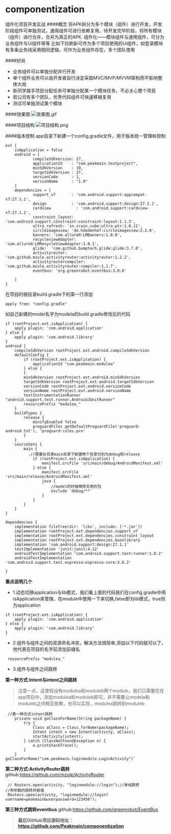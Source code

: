 # componentization
组件化项目开发实战
####概念
将APK拆分为多个模块（组件）进行开发，开发阶段组件可单独测试，通用组件可进行依赖复用，待开发完毕阶段，将所有模块（组件）进行合并，合并为真正的APK.
组件化——模块组件与通用组件，可分为业务组件与Ui组件等等
比如下拉刷新可作为多个项目使用的Ui组件，如登录模块有多条业务线采用相同逻辑，可作为业务组件存在，多个团队使用

####好处
- 业务组件可以单独分配并行开发
- 单个组件业务可以由开发者自行决定采取MVC/MVP/MVVM架构而不影响整体大局
- 新同学接手项目分配任务可单独分配某一个模块任务，不必关心整个项目
- 若公司有多个团队，优秀代码组件可快速移植复用
- 测试可单独测试某个模块

####效果图
![效果图.gif](https://upload-images.jianshu.io/upload_images/9387746-04c9a3837c3f621d.gif?imageMogr2/auto-orient/strip)

####项目结构
![项目结构.png](https://upload-images.jianshu.io/upload_images/9387746-cefcf9579f36a876.png?imageMogr2/auto-orient/strip%7CimageView2/2/w/1240)

####版本控制
app目录下新建一个config,gradle文件，用于版本统一管理和控制
```
ext {
    isApplication = false
    android = [
            compileSdkVersion: 27,
            applicationId    : "com.peakmain.testproject",
            minSdkVersion    : 19,
            targetSdkVersion : 27,
            versionCode      : 1,
            versionName      : "1.0"
    ]
    dependencies = [
            support_v7       : 'com.android.support:appcompat-v7:27.1.1',
            design           : 'com.android.support:design:27.1.1',
            cardview           : 'com.android.support:cardview-v7:27.1.1',
            constraint_layout: 'com.android.support.constraint:constraint-layout:1.1.3',
            ultra_refresh: 'in.srain.cube:ultra-ptr:1.0.11',
            circleimageview: 'de.hdodenhof:circleimageview:2.2.0',
            banners: 'com.allure0:LMBanners:1.0.8',
            recycleviewAdapter: 'com.allure0:LMRecycleViewAdapter:1.0.1',
            glide:  'com.github.bumptech.glide:glide:3.7.0',
            activityrouter:  'com.github.mzule.activityrouter:activityrouter:1.2.2',
            activityroutercompiler:  'com.github.mzule.activityrouter:compiler:1.1.7',
            eventbus: 'org.greenrobot:eventbus:3.0.0'

    ]
}
```
在项目的根目录build.gradle下的第一行添加
```
apply from: "config.gradle"
```
如自己新建的model名字为modela的build.gradle修改后的代码
```
if (rootProject.ext.isApplication) {
    apply plugin: 'com.android.application'
} else {
    apply plugin: 'com.android.library'
}
android {
    compileSdkVersion rootProject.ext.android.compileSdkVersion
    defaultConfig {
        if (rootProject.ext.isApplication) {
            applicationId "com.peakmain.modulea"
        } else {
        }
        minSdkVersion rootProject.ext.android.minSdkVersion
        targetSdkVersion rootProject.ext.android.targetSdkVersion
        versionCode rootProject.ext.android.versionCode
        versionName rootProject.ext.android.versionName
        testInstrumentationRunner "android.support.test.runner.AndroidJUnitRunner"
        resourcePrefix "modulea_"
    }
    buildTypes {
        release {
            minifyEnabled false
            proguardFiles getDefaultProguardFile('proguard-android.txt'), 'proguard-rules.pro'
        }
    }
    sourceSets {
        main {
          .//需要在目录main目录下新建两个目录分别为debug和release
            if (rootProject.ext.isApplication) {
                manifest.srcFile 'src/main/debug/AndroidManifest.xml'
            } else {
                manifest.srcFile 'src/main/release/AndroidManifest.xml'
                java {
                    //model的时候移除无用的包
                    exclude 'debug/**'
                }
            }
        }
    }
}

dependencies {
    implementation fileTree(dir: 'libs', include: ['*.jar'])
    implementation rootProject.ext.dependencies.support_v7
    implementation rootProject.ext.dependencies.constraint_layout
    implementation rootProject.ext.dependencies.baselibrary
    implementation 'com.android.support:design:27.1.1'
    testImplementation 'junit:junit:4.12'
    androidTestImplementation 'com.android.support.test:runner:1.0.2'
    androidTestImplementation 'com.android.support.test.espresso:espresso-core:3.0.2'

}
```

**重点说明几个**  
- 1.动态切换application与lib模式，我们看上面的代码我们在config.gradle中用isApplication来管理，在module中使用一下来切换,false即为lib模式，true则为application
```
if (rootProject.ext.isApplication) {
    apply plugin: 'com.android.application'
} else {
    apply plugin: 'com.android.library'
}
```
- 2.组件与组件之间的资源命名冲突，解决方法很简单,添加以下代码就可以了，他代表在项目的名字前添加前缀名
```
 resourcePrefix "modulea_"
```
- 3.组件与组件之间跳转

**第一种方式:Intent与intent之间跳转**
>注意一点，这里假设有modulea和moduleb两个module，我们只需要在在app项目中，添加modulea和moduleb即可，并不需要让modela和moduleb之间相互依赖，也可以实现，modulea跳转到moduleb

```
 //第一种方式intent跳转
    private void goClassForName(String packageName) {
        try {
            Class aClass = Class.forName(packageName);
            Intent intent = new Intent(activity, aClass);
            startActivity(intent);
        } catch (ClassNotFoundException e) {
            e.printStackTrace();
        }
    }
goClassForName("com.peakmain.loginmodule.LoginActivity")`
```
**第二种方式:ActivityRouter跳转**
github:https://github.com/mzule/ActivityRouter
```
 // Routers.open(activity, "loginmodule://login");//单纯跳转
//带参数的跳转并赋值
 Routers.open(activity, "loginmodule://login?username=peakmain&userpassword=123456");
```
**第三种方式跳转eventbus**
github:https://github.com/greenrobot/EventBus

>**最后GitHub项目源码地址：https://github.com/Peakmain/componentization**
